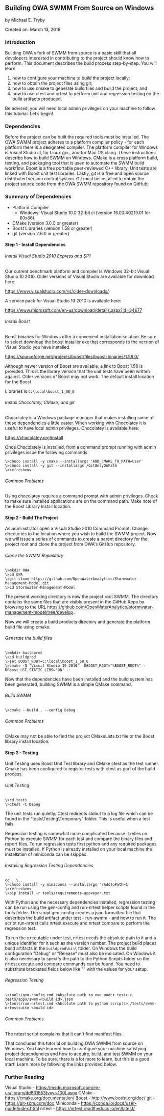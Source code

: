 ## Building OWA SWMM From Source on Windows
by Michael E. Tryby

Created on: March 13, 2018 


### Introduction

Building OWA's fork of SWMM from source is a basic skill that all developers interested in contributing to the project should know how to perform. This document describes the build process step-by-step. You will learn 

1. how to configure your machine to build the project locally; 
2. how to obtain the project files using git; 
3. how to use cmake to generate build files and build the project; and 
4. how to use ctest and nrtest to perform unit and regression testing on the build artifacts produced. 

Be advised, you will need local admin privileges on your machine to follow this tutorial. Let’s begin! 

### Dependencies

Before the project can be built the required tools must be installed. The OWA SWMM project adheres to a platform compiler policy - for each platform there is a designated compiler. The platform compiler for Windows is Visual Studio cl, for Linux gcc, and for Mac OS clang. These instructions describe how to build SWMM on Windows. CMake is a cross platform build, testing, and packaging tool that is used to automate the SWMM build workflow. Boost is a free portable peer-reviewed C++ library. Unit tests are linked with Boost unit test libraries. Lastly, git is a free and open source distributed version control system. Git must be installed to obtain the project source code from the OWA SWMM repository found on GitHub. 

### Summary of Dependencies
- Platform Compiler
  - Windows: Visual Studio 10.0 32-bit cl (version 16.00.40219.01 for 80x86)
- CMake (version 3.0.0 or greater)
- Boost Libraries (version 1.58 or greater)
- git (version 2.6.0 or greater)


#### Step 1 - Install Dependencies
###### Install Visual Studio 2010 Express and SP1

Our current benchmark platform and compiler is Windows 32-bit Visual Studio 10 2010. Older versions of Visual Studio are available for download here:  

https://www.visualstudio.com/vs/older-downloads/ 

A service pack for Visual Studio 10 2010 is available here: 

https://www.microsoft.com/en-us/download/details.aspx?id=34677

###### Install Boost 

Boost binaries for Windows offer a convenient installation solution. Be sure to select download the boost installer exe that corresponds to the version of Visual Studio you have installed. 

https://sourceforge.net/projects/boost/files/boost-binaries/1.58.0/

Although newer version of Boost are available, a link to Boost 1.58 is provided. This is the library version that the unit tests have been written against. Older versions of Boost may not work. The default install location for the Boost 

Libraries is `C:\local\boost_1_58_0` 

###### Install Chocolatey, CMake, and git

Chocolatey is a Windows package manager that makes installing some of these dependencies a little easier. When working with Chocolatey it is useful to have local admin privileges. Chocolatey is available here:

https://chocolatey.org/install

Once Chocolately is installed, from a command prompt running with admin privileges issue the following commands

```
\>choco install -y cmake --installargs 'ADD_CMAKE_TO_PATH=User'
\>choco install -y git --installargs /GitOnlyOnPath
\>refreshenv
```

###### Common Problems

Using chocolatey requires a command prompt with admin privileges. Check to make sure installed applications are on the command path. Make note of the Boost Library install location. 

#### Step 2 - Build The Project

As administrator open a Visual Studio 2010 Command Prompt. Change directories to the location where you wish to build the SWMM project. Now we will issue a series of commands to create a parent directory for the project root and clone the project from OWA's GitHub repository.  

###### Clone the SWMM Repository

```
\>mkdir OWA
\>cd OWA
\>git clone https://github.com/OpenWaterAnalytics/Stormwater-Management-Model.git
\>cd Stormwater-Management-Model
```

The present working directory is now the project root SWMM. The directory contains the same files that are visibly present in the GitHub Repo by browsing to the URL https://github.com/OpenWaterAnalytics/stormwater-management-model/tree/develop .

Now we will create a build products directory and generate the platform build file using cmake.  

###### Generate the build files

```
\>mkdir buildprod
\>cd buildprod
\>set BOOST_ROOT=C:\local\boost_1_58_0
\>cmake -G "Visual Studio 10 2010" -DBOOST_ROOT="%BOOST_ROOT%" -DBoost_USE_STATIC_LIBS="ON" ..
```

Now that the dependencies have been installed and the build system has been generated, building SWMM is a simple CMake command. 

###### Build SWMM

```
\>cmake --build . --config Debug
```

###### Common Problems

CMake may not be able to find the project CMakeLists.txt file or the Boost library install location. 

#### Step 3 - Testing

Unit Testing uses Boost Unit Test library and CMake ctest as the test runner. Cmake has been configured to register tests with ctest as part of the build process. 

###### Unit Testing

```
\>cd tests
\>ctest -C Debug
```

The unit tests run quietly. Ctest redirects stdout to a log file which can be found in the "tests\Testing\Temporary" folder. This is useful when a test fails.  

Regression testing is somewhat more complicated because it relies on Python to execute SWMM for each test and compare the binary files and report files. To run regression tests first python and any required packages must be installed. If Python is already installed on your local machine the installation of miniconda can be skipped.  

###### Installing Regression Testing Dependencies

```
cd ..\..
\>choco install -y miniconda --installargs '/AddToPath=1'
\>refreshenv
\>pip install -r tools/requirements-appveyor.txt
```

With Python and the necessary dependencies installed, regression testing can be run using the gen-config and run-nrtest helper scripts found in the tools folder. The script gen-config creates a json formatted file that describes the build artifact under test - run-swmm - and how to run it. The script run-nrtest calls nrtest execute and nrtest compare to perform the regression test. 

To run the executable under test, nrtest needs the absolute path to it and a unique identifier for it such as the version number. The project build places build artifacts in the `buildprod\bin\` folder. On Windows the build configuration "Debug" or "Release" must also be indicated. On Windows it is also necessary to specify the path to the Python Scripts folder so the nrtest execute and compare commands can be found. You need to substitute bracketed fields below like "<build id>" with the values for your setup. 

###### Regression Testing

```
\>tools/gen-config.cmd <Absolute path to exe under test> > tests/apps/swmm-<build id>.json
\>tools/run-nrtest.cmd <Absolute path to python scripts> /tests/swmm-nrtestsuite <build id>
```

###### Common Problems

The nrtest script complains that it can't find manifest files. 

That concludes this tutorial on building OWA SWMM from source on Windows. You have learned how to configure your machine satisfying project dependencies and how to acquire, build, and test SWMM on your local machine. To be sure, there is a lot more to learn, but this is a good start! Learn more by following the links provided below. 

### Further Reading
  Visual Studio - https://msdn.microsoft.com/en-us/library/dd831853(v=vs.100).aspx
  CMake - https://cmake.org/documentation/
  Boost - http://www.boost.org/doc/
  git - https://git-scm.com/doc
  Miniconda - https://conda.io/docs/user-guide/index.html
  nrtest - https://nrtest.readthedocs.io/en/latest/
